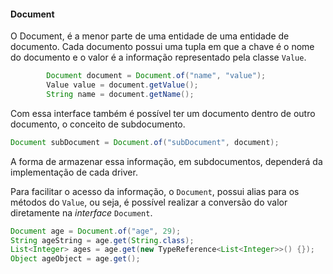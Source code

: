 #### Document

O Document, é a menor parte de uma entidade de uma entidade de documento. Cada documento possui uma tupla em que a chave é o nome do documento e o valor é a informação representado pela classe `Value`.

```java
        Document document = Document.of("name", "value");
        Value value = document.getValue();
        String name = document.getName();
```

Com essa interface também é possível ter um documento dentro de outro documento, o conceito de subdocumento.

```java
Document subDocument = Document.of("subDocument", document);
```

A forma de armazenar essa informação, em subdocumentos, dependerá da implementação de cada driver.

Para facilitar o acesso da informação, o `Document`, possui alias para os métodos do `Value`, ou seja, é possível realizar a conversão do valor diretamente na _interface_ `Document`.

```java
Document age = Document.of("age", 29);
String ageString = age.get(String.class);
List<Integer> ages = age.get(new TypeReference<List<Integer>>() {});
Object ageObject = age.get();
```




